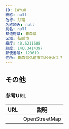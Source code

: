 ```yaml
---
ID: 1WYuU
総称: null
名称: 灯篭
名称読み: null
別名: null
都道府県: 青森県
区域: 弘前市
緯度: 40.6211608
経度: 140.3414397
郵便番号: 123619
住所: 青森県弘前市百沢寺沢２７
---
```


## その他

### 参考URL

| URL | 説明          |
| --- | ------------- |
|     | OpenStreetMap |
